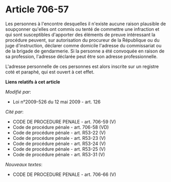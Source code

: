 # Article 706-57

Les personnes à l'encontre desquelles il n'existe aucune raison plausible de soupçonner qu'elles ont commis ou tenté de
commettre une infraction et qui sont susceptibles d'apporter des éléments de preuve intéressant la procédure peuvent, sur
autorisation du procureur de la République ou du juge d'instruction, déclarer comme domicile l'adresse du commissariat ou de
la brigade de gendarmerie. Si la personne a été convoquée en raison de sa profession, l'adresse déclarée peut être son
adresse professionnelle.

L'adresse personnelle de ces personnes est alors inscrite sur un registre coté et paraphé, qui est ouvert à cet effet.

**Liens relatifs à cet article**

_Modifié par_:

  - Loi n°2009-526 du 12 mai 2009 - art. 126

_Cité par_:

  - CODE DE PROCEDURE PENALE - art. 706-59 (V)
  - Code de procédure pénale - art. 706-58 (VD)
  - Code de procédure pénale - art. R53-22 (V)
  - Code de procédure pénale - art. R53-23 (V)
  - Code de procédure pénale - art. R53-24 (V)
  - Code de procédure pénale - art. R53-25 (V)
  - Code de procédure pénale - art. R53-31 (V)

_Nouveaux textes_:

  - CODE DE PROCEDURE PENALE - art. 706-66 (V)
